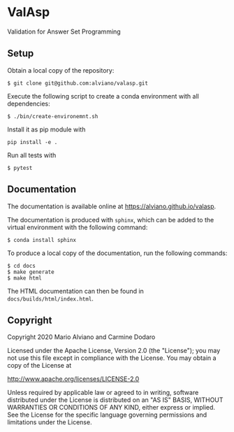 # ValAsp
Validation for Answer Set Programming


## Setup

Obtain a local copy of the repository:

```shell script
$ git clone git@github.com:alviano/valasp.git
``` 


Execute the following script to create a conda environment with all dependencies:

```shell script
$ ./bin/create-environemnt.sh
```


Install it as pip module with

```shell script
pip install -e .
```


Run all tests with

```shell script
$ pytest
```


## Documentation

The documentation is available online at https://alviano.github.io/valasp.

The documentation is produced with `sphinx`, which can be added to the virtual environment with the following command:

```shell script
$ conda install sphinx
```

To produce a local copy of the documentation, run the following commands:

```shell script
$ cd docs
$ make generate
$ make html
```

The HTML documentation can then be found in `docs/builds/html/index.html`.


## Copyright

Copyright 2020 Mario Alviano and Carmine Dodaro

Licensed under the Apache License, Version 2.0 (the "License");
you may not use this file except in compliance with the License.
You may obtain a copy of the License at

   http://www.apache.org/licenses/LICENSE-2.0

Unless required by applicable law or agreed to in writing, software
distributed under the License is distributed on an "AS IS" BASIS,
WITHOUT WARRANTIES OR CONDITIONS OF ANY KIND, either express or implied.
See the License for the specific language governing permissions and
limitations under the License.

